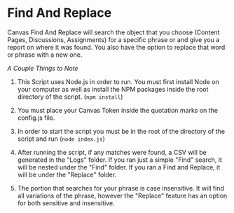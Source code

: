 # Find And Replace

Canvas Find And Replace will search the object that you choose (Content Pages, Discussions, Assignments) for a specific phrase or and give you a report on where it was found. You also have the option to replace that word or phrase with a new one.

*A Couple Things to Note*

1.  This Script uses Node.js in order to run.  You must first install Node on your computer as well as install the NPM packages inside the root directory of the script. (`npm install`)

2.  You must place your Canvas Token inside the quotation marks on the config.js file.

3. In order to start the script you must be in the root of the directory of the script and run (`node index.js`)

3. After running the script, if any matches were found, a CSV will be generated in the "Logs" folder.  If you ran just a simple "Find" search, it will be nested under the "Find" folder.  If you ran a Find and Replace, it will be under the "Replace" folder.

4. The portion that searches for your phrase is case insensitive.  It will find all variations of the phrase, however the "Replace" feature has an option for both sensitive and insensitive.  


